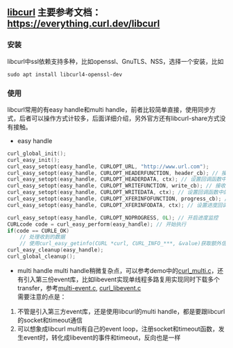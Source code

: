 ## [libcurl](https://curl.se/libcurl/using/) 主要参考文档：https://everything.curl.dev/libcurl
### 安装
libcurl中ssl依赖支持多种，比如openssl、GnuTLS、NSS，选择一个安装，比如
```shell
sudo apt install libcurl4-openssl-dev
```
### 使用
libcurl常用的有easy handle和multi handle，前者比较简单直接，使用同步方式，后者可以操作方式计较多，后面详细介绍，另外官方还有libcurl-share方式没有接触。<br/>
- easy handle
```c
curl_global_init();
curl_easy_init();
curl_easy_setopt(easy_handle, CURLOPT_URL, "http://www.url.com");
curl_easy_setopt(easy_handle, CURLOPT_HEADERFUNCTION, header_cb); // 接收header数据回调
curl_easy_setopt(easy_handle, CURLOPT_HEADERDATA, ctx); // 设置回调函数中的自定义数据
curl_easy_setopt(easy_handle, CURLOPT_WRITEFUNCTION, write_cb); // 接收body数据回调
curl_easy_setopt(easy_handle, CURLOPT_WRITEDATA, ctx); // 设置回调函数中的自定义数据
curl_easy_setopt(easy_handle, CURLOPT_XFERINFOFUNCTION, progress_cb); // 进度回调函数
curl_easy_setopt(easy_handle, CURLOPT_XFERINFODATA, ctx); // 设置进度回调函数中的自定义数据

curl_easy_setopt(easy_handle, CURLOPT_NOPROGRESS, 0L); // 开启进度监控
CURLcode code = curl_easy_perform(easy_handle); // 开始执行
if(code == CURLE_OK)
	// 处理收到的数据
	// 使用curl_easy_getinfo(CURL *curl, CURL_INFO_***, &value)获取额外信息
curl_easy_cleanup(easy_handle);
curl_global_cleanup();
```
- multi handle
multi handle稍微复杂点，可以参考demo中的[curl_multi.c](./demo/curl_multi.c)，还有引入第三份event库，比如libevent实现单线程多路复用实现同时下载多个transfer，参考[multi-event.c](./demo/multi-event.c), [curl_libevent.c](./demo/curl_libevent.c)<br/>
需要注意的点是：
1. 不管是引入第三方event库，还是使用libcurl的multi handle，都是要跟libcurl的socket和timeout通信
2. 可以想象成libcurl multi有自己的event loop，注册socket和timeout函数，发生event时，转化成libevent的事件和timeout，反向也是一样